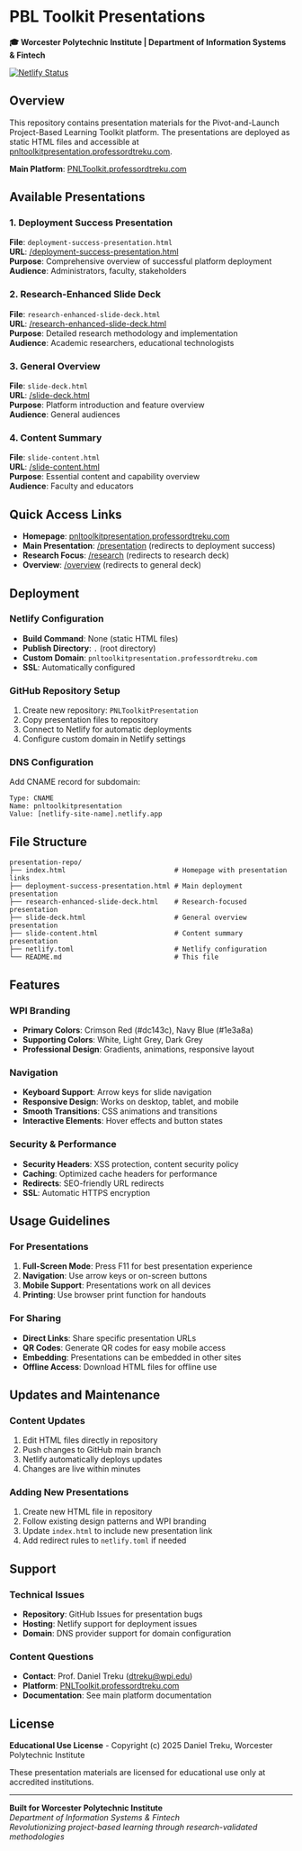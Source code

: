 # PBL Toolkit Presentations

**🎓 Worcester Polytechnic Institute | Department of Information Systems & Fintech**

[![Netlify Status](https://api.netlify.com/api/v1/badges/placeholder/deploy-status)](https://pnltoolkitpresentation.professordtreku.com)

## Overview

This repository contains presentation materials for the Pivot-and-Launch Project-Based Learning Toolkit platform. The presentations are deployed as static HTML files and accessible at [pnltoolkitpresentation.professordtreku.com](https://pnltoolkitpresentation.professordtreku.com).

**Main Platform**: [PNLToolkit.professordtreku.com](https://PNLToolkit.professordtreku.com)

## Available Presentations

### 1. Deployment Success Presentation
**File**: `deployment-success-presentation.html`  
**URL**: [/deployment-success-presentation.html](https://pnltoolkitpresentation.professordtreku.com/deployment-success-presentation.html)  
**Purpose**: Comprehensive overview of successful platform deployment  
**Audience**: Administrators, faculty, stakeholders

### 2. Research-Enhanced Slide Deck
**File**: `research-enhanced-slide-deck.html`  
**URL**: [/research-enhanced-slide-deck.html](https://pnltoolkitpresentation.professordtreku.com/research-enhanced-slide-deck.html)  
**Purpose**: Detailed research methodology and implementation  
**Audience**: Academic researchers, educational technologists

### 3. General Overview
**File**: `slide-deck.html`  
**URL**: [/slide-deck.html](https://pnltoolkitpresentation.professordtreku.com/slide-deck.html)  
**Purpose**: Platform introduction and feature overview  
**Audience**: General audiences

### 4. Content Summary
**File**: `slide-content.html`  
**URL**: [/slide-content.html](https://pnltoolkitpresentation.professordtreku.com/slide-content.html)  
**Purpose**: Essential content and capability overview  
**Audience**: Faculty and educators

## Quick Access Links

- **Homepage**: [pnltoolkitpresentation.professordtreku.com](https://pnltoolkitpresentation.professordtreku.com)
- **Main Presentation**: [/presentation](https://pnltoolkitpresentation.professordtreku.com/presentation) (redirects to deployment success)
- **Research Focus**: [/research](https://pnltoolkitpresentation.professordtreku.com/research) (redirects to research deck)
- **Overview**: [/overview](https://pnltoolkitpresentation.professordtreku.com/overview) (redirects to general deck)

## Deployment

### Netlify Configuration
- **Build Command**: None (static HTML files)
- **Publish Directory**: `.` (root directory)
- **Custom Domain**: `pnltoolkitpresentation.professordtreku.com`
- **SSL**: Automatically configured

### GitHub Repository Setup
1. Create new repository: `PNLToolkitPresentation`
2. Copy presentation files to repository
3. Connect to Netlify for automatic deployments
4. Configure custom domain in Netlify settings

### DNS Configuration
Add CNAME record for subdomain:
```
Type: CNAME
Name: pnltoolkitpresentation
Value: [netlify-site-name].netlify.app
```

## File Structure

```
presentation-repo/
├── index.html                           # Homepage with presentation links
├── deployment-success-presentation.html # Main deployment presentation
├── research-enhanced-slide-deck.html    # Research-focused presentation
├── slide-deck.html                      # General overview presentation
├── slide-content.html                   # Content summary presentation
├── netlify.toml                         # Netlify configuration
└── README.md                            # This file
```

## Features

### WPI Branding
- **Primary Colors**: Crimson Red (#dc143c), Navy Blue (#1e3a8a)
- **Supporting Colors**: White, Light Grey, Dark Grey
- **Professional Design**: Gradients, animations, responsive layout

### Navigation
- **Keyboard Support**: Arrow keys for slide navigation
- **Responsive Design**: Works on desktop, tablet, and mobile
- **Smooth Transitions**: CSS animations and transitions
- **Interactive Elements**: Hover effects and button states

### Security & Performance
- **Security Headers**: XSS protection, content security policy
- **Caching**: Optimized cache headers for performance
- **Redirects**: SEO-friendly URL redirects
- **SSL**: Automatic HTTPS encryption

## Usage Guidelines

### For Presentations
1. **Full-Screen Mode**: Press F11 for best presentation experience
2. **Navigation**: Use arrow keys or on-screen buttons
3. **Mobile Support**: Presentations work on all devices
4. **Printing**: Use browser print function for handouts

### For Sharing
- **Direct Links**: Share specific presentation URLs
- **QR Codes**: Generate QR codes for easy mobile access
- **Embedding**: Presentations can be embedded in other sites
- **Offline Access**: Download HTML files for offline use

## Updates and Maintenance

### Content Updates
1. Edit HTML files directly in repository
2. Push changes to GitHub main branch
3. Netlify automatically deploys updates
4. Changes are live within minutes

### Adding New Presentations
1. Create new HTML file in repository
2. Follow existing design patterns and WPI branding
3. Update `index.html` to include new presentation link
4. Add redirect rules to `netlify.toml` if needed

## Support

### Technical Issues
- **Repository**: GitHub Issues for presentation bugs
- **Hosting**: Netlify support for deployment issues
- **Domain**: DNS provider support for domain configuration

### Content Questions
- **Contact**: Prof. Daniel Treku (dtreku@wpi.edu)
- **Platform**: [PNLToolkit.professordtreku.com](https://PNLToolkit.professordtreku.com)
- **Documentation**: See main platform documentation

## License

**Educational Use License** - Copyright (c) 2025 Daniel Treku, Worcester Polytechnic Institute

These presentation materials are licensed for educational use only at accredited institutions.

---

**Built for Worcester Polytechnic Institute**  
*Department of Information Systems & Fintech*  
*Revolutionizing project-based learning through research-validated methodologies*